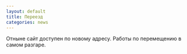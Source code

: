 ```yaml
---
layout: default
title: Переезд
categories: news
---
```

Отныне сайт доступен по новому адресу. Работы по перемещению в самом разгаре.
